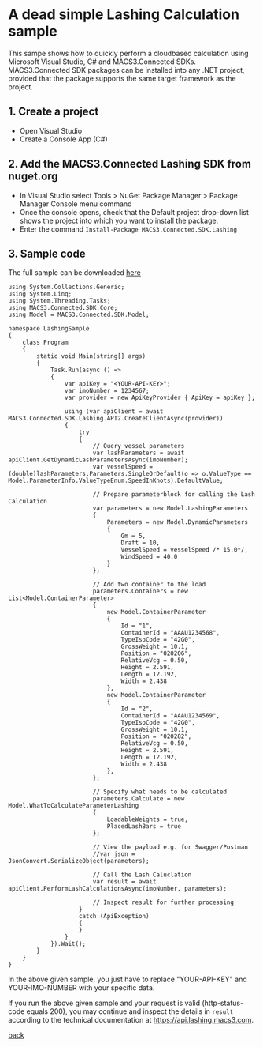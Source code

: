 # A dead simple Lashing Calculation sample
This sampe shows how to quickly perform a cloudbased calculation using Microsoft Visual Studio, C# and MACS3.Connected SDKs. MACS3.Connected SDK packages can be installed into any .NET project, provided that the package supports the same target framework as the project.

## 1. Create a project
* Open Visual Studio
* Create a Console App (C#)

## 2. Add the MACS3.Connected Lashing SDK from nuget.org
* In Visual Studio select Tools > NuGet Package Manager > Package Manager Console menu command
* Once the console opens, check that the Default project drop-down list shows the project into which you want to install the package.
* Enter the command ```Install-Package MACS3.Connected.SDK.Lashing```

## 3. Sample code

The full sample can be downloaded [here](samples)

```
using System.Collections.Generic;
using System.Linq;
using System.Threading.Tasks;
using MACS3.Connected.SDK.Core;
using Model = MACS3.Connected.SDK.Model;

namespace LashingSample
{
    class Program
    {
        static void Main(string[] args)
        {
            Task.Run(async () =>
            {
                var apiKey = "<YOUR-API-KEY>";
                var imoNumber = 1234567;
                var provider = new ApiKeyProvider { ApiKey = apiKey };

                using (var apiClient = await MACS3.Connected.SDK.Lashing.API2.CreateClientAsync(provider))
                {
                    try
                    {
                        // Query vessel parameters
                        var lashParameters = await apiClient.GetDynamicLashParametersAsync(imoNumber);
                        var vesselSpeed = (double)lashParameters.Parameters.SingleOrDefault(o => o.ValueType == Model.ParameterInfo.ValueTypeEnum.SpeedInKnots).DefaultValue;

                        // Prepare parameterblock for calling the Lash Calculation
                        var parameters = new Model.LashingParameters
                        {
                            Parameters = new Model.DynamicParameters
                            {
                                Gm = 5,
                                Draft = 10,
                                VesselSpeed = vesselSpeed /* 15.0*/,
                                WindSpeed = 40.0
                            }
                        };

                        // Add two container to the load
                        parameters.Containers = new List<Model.ContainerParameter>
                        {
                            new Model.ContainerParameter
                            {
                                Id = "1",
                                ContainerId = "AAAU1234568",
                                TypeIsoCode = "42G0",
                                GrossWeight = 10.1,
                                Position = "020206",
                                RelativeVcg = 0.50,
                                Height = 2.591,
                                Length = 12.192,
                                Width = 2.438
                            },
                            new Model.ContainerParameter
                            {
                                Id = "2",
                                ContainerId = "AAAU1234569",
                                TypeIsoCode = "42G0",
                                GrossWeight = 10.1,
                                Position = "020282",
                                RelativeVcg = 0.50,
                                Height = 2.591,
                                Length = 12.192,
                                Width = 2.438
                            },
                        };

                        // Specify what needs to be calculated
                        parameters.Calculate = new Model.WhatToCalculateParameterLashing
                        {
                            LoadableWeights = true,
                            PlacedLashBars = true
                        };

                        // View the payload e.g. for Swagger/Postman
                        //var json = JsonConvert.SerializeObject(parameters);

                        // Call the Lash Caluclation
                        var result = await apiClient.PerformLashCalculationsAsync(imoNumber, parameters);

                        // Inspect result for further processing
                    }
                    catch (ApiException)
                    {
                    }
                }
            }).Wait();
        }
    }
}
```

In the above given sample, you just have to replace "YOUR-API-KEY" and YOUR-IMO-NUMBER with your specific data.

If you run the above given sample and your request is valid (http-status-code equals 200), you may continue and inspect the details in ```result``` according to the technical documentation at https://api.lashing.macs3.com.

[back](README.md)
